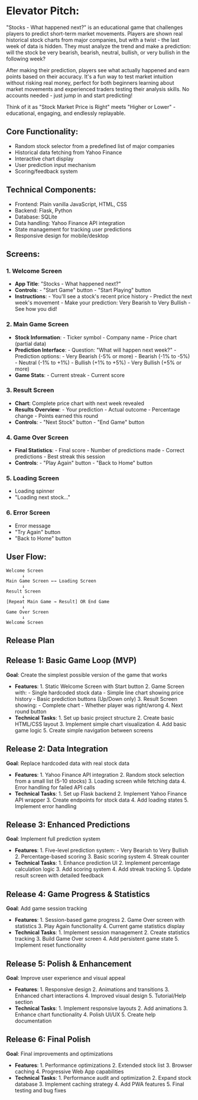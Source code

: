 # Elevator Pitch:

"Stocks - What happened next?" is an educational game that challenges players to predict short-term market movements. Players are shown real historical stock charts from major companies, but with a twist - the last week of data is hidden. They must analyze the trend and make a prediction: will the stock be very bearish, bearish, neutral, bullish, or very bullish in the following week?

After making their prediction, players see what actually happened and earn points based on their accuracy. It's a fun way to test market intuition without risking real money, perfect for both beginners learning about market movements and experienced traders testing their analysis skills. No accounts needed - just jump in and start predicting!

Think of it as "Stock Market Price is Right" meets "Higher or Lower" - educational, engaging, and endlessly replayable.

## Core Functionality:

* Random stock selector from a predefined list of major companies
* Historical data fetching from Yahoo Finance
* Interactive chart display
* User prediction input mechanism
* Scoring/feedback system

## Technical Components:

* Frontend: Plain vanilla JavaScript, HTML, CSS
* Backend: Flask, Python
* Database: SQLite
* Data handling: Yahoo Finance API integration
* State management for tracking user predictions
* Responsive design for mobile/desktop

## Screens:

### 1. Welcome Screen
- **App Title**: "Stocks - What happened next?"
- **Controls**:
      - "Start Game" button
      - "Start Playing" button
- **Instructions**:
      - You'll see a stock's recent price history
      - Predict the next week's movement
      - Make your prediction: Very Bearish to Very Bullish
      - See how you did!

### 2. Main Game Screen
- **Stock Information**:
      - Ticker symbol
      - Company name
      - Price chart (partial data)
- **Prediction Interface**:
      - Question: "What will happen next week?"
      - Prediction options:
            - Very Bearish (-5% or more)
            - Bearish (-1% to -5%)
            - Neutral (-1% to +1%)
            - Bullish (+1% to +5%)
            - Very Bullish (+5% or more)
- **Game Stats**:
      - Current streak
      - Current score

### 3. Result Screen
- **Chart**: Complete price chart with next week revealed
- **Results Overview**:
      - Your prediction
      - Actual outcome
      - Percentage change
      - Points earned this round
- **Controls**:
      - "Next Stock" button
      - "End Game" button

### 4. Game Over Screen
- **Final Statistics**:
      - Final score
      - Number of predictions made
      - Correct predictions
      - Best streak this session
- **Controls**:
      - "Play Again" button
      - "Back to Home" button

### 5. Loading Screen
- Loading spinner
- "Loading next stock..."

### 6. Error Screen
- Error message
- "Try Again" button
- "Back to Home" button

## User Flow:

```text
Welcome Screen
      ↓
Main Game Screen ←→ Loading Screen
      ↓
Result Screen
      ↓
[Repeat Main Game → Result] OR End Game
      ↓
Game Over Screen
      ↓
Welcome Screen
```

## Release Plan

## Release 1: Basic Game Loop (MVP)
**Goal**: Create the simplest possible version of the game that works
- **Features**:
      1. Static Welcome Screen with Start button
      2. Game Screen with:
            - Single hardcoded stock data
            - Simple line chart showing price history
            - Basic prediction buttons (Up/Down only)
      3. Result Screen showing:
            - Complete chart
            - Whether player was right/wrong
      4. Next round button
- **Technical Tasks**:
      1. Set up basic project structure
      2. Create basic HTML/CSS layout
      3. Implement simple chart visualization
      4. Add basic game logic
      5. Create simple navigation between screens

## Release 2: Data Integration
**Goal**: Replace hardcoded data with real stock data
- **Features**:
      1. Yahoo Finance API integration
      2. Random stock selection from a small list (5-10 stocks)
      3. Loading screen while fetching data
      4. Error handling for failed API calls
- **Technical Tasks**:
      1. Set up Flask backend
      2. Implement Yahoo Finance API wrapper
      3. Create endpoints for stock data
      4. Add loading states
      5. Implement error handling

## Release 3: Enhanced Predictions
**Goal**: Implement full prediction system
- **Features**:
      1. Five-level prediction system:
            - Very Bearish to Very Bullish
      2. Percentage-based scoring
      3. Basic scoring system
      4. Streak counter
- **Technical Tasks**:
      1. Enhance prediction UI
      2. Implement percentage calculation logic
      3. Add scoring system
      4. Add streak tracking
      5. Update result screen with detailed feedback

## Release 4: Game Progress & Statistics
**Goal**: Add game session tracking
- **Features**:
      1. Session-based game progress
      2. Game Over screen with statistics
      3. Play Again functionality
      4. Current game statistics display
- **Technical Tasks**:
      1. Implement session management
      2. Create statistics tracking
      3. Build Game Over screen
      4. Add persistent game state
      5. Implement reset functionality

## Release 5: Polish & Enhancement
**Goal**: Improve user experience and visual appeal
- **Features**:
      1. Responsive design
      2. Animations and transitions
      3. Enhanced chart interactions
      4. Improved visual design
      5. Tutorial/Help section
- **Technical Tasks**:
      1. Implement responsive layouts
      2. Add animations
      3. Enhance chart functionality
      4. Polish UI/UX
      5. Create help documentation

## Release 6: Final Polish
**Goal**: Final improvements and optimizations
- **Features**:
      1. Performance optimizations
      2. Extended stock list
      3. Browser caching
      4. Progressive Web App capabilities
- **Technical Tasks**:
      1. Performance audit and optimization
      2. Expand stock database
      3. Implement caching strategy
      4. Add PWA features
      5. Final testing and bug fixes
